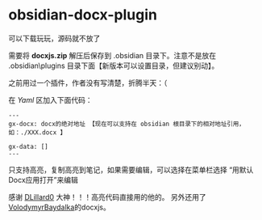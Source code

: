 # obsidian-docx-plugin


可以下载玩玩，源码就不放了

需要将 **docxjs.zip** 解压后保存到 .obsidian 目录下。注意不是放在 .obsidian\plugins 目录下面【新版本可以设置目录，但建议别动】。

之前用过一个插件，作者没有写清楚，折腾半天：（

在 *Yaml* 区加入下面代码：

```
---
gx-docx: docx的绝对地址 【现在可以支持在 obsidian 根目录下的相对地址引用，如：./XXX.docx 】

gx-data: []
---
```

只支持高亮，复制高亮到笔记，如果需要编辑，可以选择在菜单栏选择 “用默认Docx应用打开”来编辑

感谢 [DLillard0](https://github.com/DLillard0) 大神！！！高亮代码直接用的他的。
另外还用了[VolodymyrBaydalka](https://github.com/VolodymyrBaydalka/docxjs)的docxjs。

